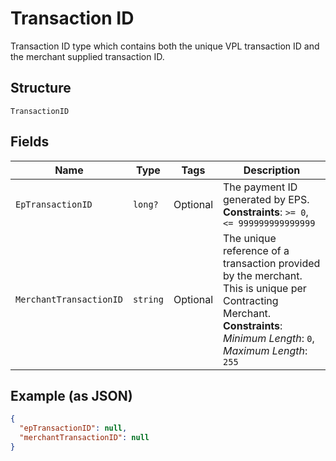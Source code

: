 
# Transaction ID

Transaction ID type which contains both the unique VPL transaction ID and the merchant supplied transaction ID.

## Structure

`TransactionID`

## Fields

| Name | Type | Tags | Description |
|  --- | --- | --- | --- |
| `EpTransactionID` | `long?` | Optional | The payment ID generated by EPS.<br>**Constraints**: `>= 0`, `<= 999999999999999` |
| `MerchantTransactionID` | `string` | Optional | The unique reference of a transaction provided by the merchant. This is unique per Contracting Merchant.<br>**Constraints**: *Minimum Length*: `0`, *Maximum Length*: `255` |

## Example (as JSON)

```json
{
  "epTransactionID": null,
  "merchantTransactionID": null
}
```

